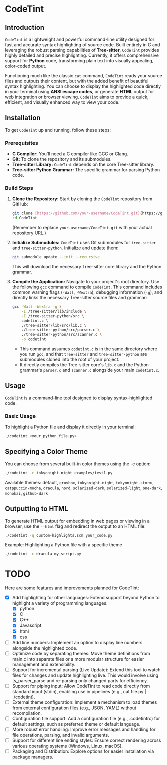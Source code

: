 # CodeTint

## Introduction

`CodeTint` is a lightweight and powerful command-line utility designed for fast and accurate syntax highlighting of source code. Built entirely in C and leveraging the robust parsing capabilities of **Tree-sitter**, `CodeTint` provides highly detailed and precise highlighting. Currently, it offers comprehensive support for **Python** code, transforming plain text into visually appealing, color-coded output.

Functioning much like the classic `cat` command, `CodeTint` reads your source files and outputs their content, but with the added benefit of beautiful syntax highlighting. You can choose to display the highlighted code directly in your terminal using **ANSI escape codes**, or generate **HTML** output for web integration or browser viewing. `CodeTint` aims to provide a quick, efficient, and visually enhanced way to view your code.

## Installation

To get `CodeTint` up and running, follow these steps:

### Prerequisites

- **C Compiler:** You'll need a C compiler like GCC or Clang.
- **Git:** To clone the repository and its submodules.
- **Tree-sitter Library:** `CodeTint` depends on the core Tree-sitter library.
- **Tree-sitter Python Grammar:** The specific grammar for parsing Python code.

### Build Steps

1.  **Clone the Repository:**
    Start by cloning the `CodeTint` repository from GitHub:

    ```bash
    git clone [https://github.com/your-username/CodeTint.git](https://github.com/your-username/CodeTint.git)
    cd CodeTint
    ```

    (Remember to replace `your-username/CodeTint.git` with your actual repository URL.)

2.  **Initialize Submodules:**
    `CodeTint` uses Git submodules for `tree-sitter` and `tree-sitter-python`. Initialize and update them:

    ```bash
    git submodule update --init --recursive
    ```

    This will download the necessary Tree-sitter core library and the Python grammar.

3.  **Compile the Application:**
    Navigate to your project's root directory. Use the following `gcc` command to compile `CodeTint`. This command includes common warning flags (`-Wall`, `-Wextra`), debugging information (`-g`), and directly links the necessary Tree-sitter source files and grammar:

    ```bash
    gcc -Wall -Wextra -g \
        -I./tree-sitter/lib/include \
        -I./tree-sitter-python/src \
        codetint.c \
        ./tree-sitter/lib/src/lib.c \
        ./tree-sitter-python/src/parser.c \
        ./tree-sitter-python/src/scanner.c \
        -o codetint
    ```

    - This command assumes `codetint.c` is in the same directory where you run `gcc`, and that `tree-sitter` and `tree-sitter-python` are submodules cloned into the root of your project.
    - It directly compiles the Tree-sitter core's `lib.c` and the Python grammar's `parser.c` and `scanner.c` alongside your main `codetint.c`.

## Usage

`CodeTint` is a command-line tool designed to display syntax-highlighted code.

### Basic Usage

To highlight a Python file and display it directly in your terminal:

```bash
./codetint <your_python_file.py>
```

## Specifying a Color Theme

You can choose from several built-in color themes using the -c option:

```bash
./codetint -c tokyonight-night examples/test1.py
```

Available themes: default, `gruvbox`, `tokyonight-night`, `tokyonight-storm`, `catppuccin-mocha`, `dracula`, `nord`, `solarized-dark`, `solarized-light`, `one-dark`, `monokai`, `github-dark`

## Outputting to HTML

To generate HTML output for embedding in web pages or viewing in a browser, use the `--html` flag and redirect the output to an HTML file:

```bash
./codetint -q custom-highlights.scm your_code.py
```

Example: Highlighting a Python file with a specific theme

```bash
./codetint -c dracula my_script.py
```

# TODO

Here are some features and improvements planned for CodeTint:

- [x] Add highlighting for other languages: Extend support beyond Python to highlight a variety of programming languages.
  - [x] python
  - [x] C
  - [x] C++
  - [x] Javascript
  - [x] html
  - [x] css
- [ ] Add line numbers: Implement an option to display line numbers alongside the highlighted code.
- [ ] Optimize code by separating themes: Move theme definitions from main.c into separate files or a more modular structure for easier management and extensibility.
- [ ] Support for incremental parsing (Live Update): Extend this tool to watch files for changes and update highlighting live. This would involve using ts_parser_parse and re-parsing only changed parts for efficiency.
- [ ] Support for piping input: Allow CodeTint to read code directly from standard input (stdin), enabling use in pipelines (e.g., cat file.py | ./codetint).
- [ ] External theme configuration: Implement a mechanism to load themes from external configuration files (e.g., JSON, YAML) without recompilation.
- [ ] Configuration file support: Add a configuration file (e.g., .codetintrc) for default settings, such as preferred theme or default language.
- [ ] More robust error handling: Improve error messages and handling for file operations, parsing, and invalid arguments.
- [ ] Support for different line ending styles: Ensure correct rendering across various operating systems (Windows, Linux, macOS).
- [ ] Packaging and Distribution: Explore options for easier installation via package managers.
